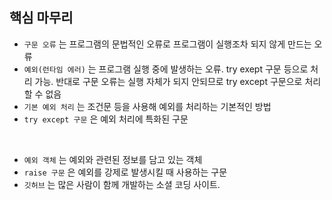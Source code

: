## 핵심 마무리

- `구문 오류` 는 프로그램의 문법적인 오류로 프로그램이 실행조차 되지 않게 만드는 오류
- `예외(런타임 에러)` 는 프로그램 실행 중에 발생하는 오류. try exept 구문 등으로 처리 가능. 반대로 구문 오류는 실행 자체가 되지 안되므로 try except 구문으로 처리 할 수 없음
- `기본 예외 처리` 는 조건문 등을 사용해 예외를 처리하는 기본적인 방법
- `try except 구문` 은 예외 처리에 특화된 구문

<br>

- `예외 객체` 는 예외와 관련된 정보를 담고 있는 객체
- `raise 구문` 은 예외를 강제로 발생시킬 때 사용하는 구문
- `깃허브` 는 많은 사람이 함께 개발하는 소셜 코딩 사이트.
